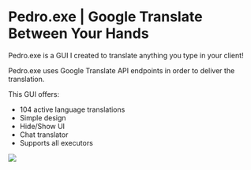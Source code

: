 # Pedro.exe | Google Translate Between Your Hands

Pedro.exe is a GUI I created to translate anything you type in your client!

Pedro.exe uses Google Translate API endpoints in order to deliver the translation.

This GUI offers:

* 104 active language translations
* Simple design
* Hide/Show UI
* Chat translator
* Supports all executors

![](Proof.gif)
